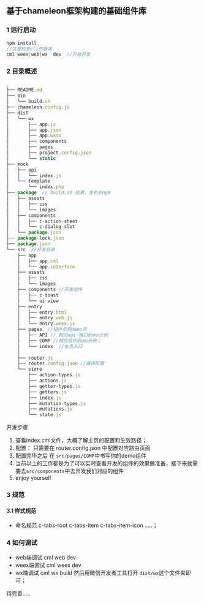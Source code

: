 ## 基于chameleon框架构建的基础组件库

### 1 运行启动
```javascript
npm install
//注意检查cli的版本
cml weex|web|wx  dev  //开始开发

```
### 2 目录概述

```javascript
.
├── README.md
├── bin
│   └── build.sh
├── chameleon.config.js
├── dist
│   └── wx
│       ├── app.js
│       ├── app.json
│       ├── app.wxss
│       ├── components
│       ├── pages
│       ├── project.config.json
│       └── static
├── mock
│   ├── api
│   │   └── index.js
│   └── template
│       └── index.php
├── package  // build.sh 结果，发布到npm
│   ├── assets
│   │   ├── css
│   │   └── images
│   ├── components
│   │   ├── c-action-sheet
│   │   └── c-dialog-slot
│   └── package.json
├── package-lock.json
├── package.json
└── src  //开发目录
    ├── app
    │   ├── app.cml
    │   └── app.interface
    ├── assets
    │   ├── css
    │   └── images
    ├── components //开发组件
    │   ├── c-toast
    │   └── ui-view
    ├── entry
    │   ├── entry.html
    │   ├── entry.web.js
    │   └── entry.weex.js
    ├── pages  //组件示例demo页
    │   ├── API // 相应api 接口demo示例
    │   ├── COMP //相应组件demo示例；
    │   └── index  //主页入口
    │
    ├── router.js
    ├── router.config.json //路由配置
    └── store
        ├── action-types.js
        ├── actions.js
        ├── getter-types.js
        ├── getters.js
        ├── index.js
        ├── mutation-types.js
        ├── mutations.js
        └── state.js

```
开发步骤
1. 查看index.cml文件，大概了解主页的配置和生效路径；
2. 配置：
    只需要在 router.config.json 中配置对应路由页面
3. 配置完毕之后 在 `src/pages/COMP`中书写你的demo组件
4. 当前以上的工作都是为了可以实时查看开发的组件的效果做准备，接下来就需要去`src/components`中去开发我们对应的组件
5. enjoy yourself

### 3 规范
#### 3.1 样式规范

* 命名规范  c-tabs-root  c-tabs-item  c-tabs-item-icon .....；

### 4 如何调试
* web端调试  cml web dev
* weex端调试  cml weex dev
* wx端调试  cml wx build  然后用微信开发者工具打开 `dist/wx`这个文件夹即可；

待完善.....

